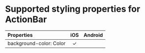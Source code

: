 # Supported styling properties for ActionBar

| Properties | iOS | Android |
|:---|:---:|:---:|
| background-color: Color | &check; |  |

